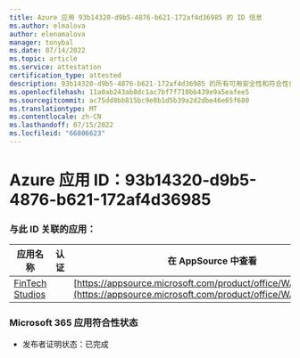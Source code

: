 ```yaml
---
title: Azure 应用 93b14320-d9b5-4876-b621-172af4d36985 的 ID 信息
ms.author: elmalova
author: elenamalova
manager: tonybal
ms.date: 07/14/2022
ms.topic: article
ms.service: attestation
certification_type: attested
description: 93b14320-d9b5-4876-b621-172af4d36985 的所有可用安全性和符合性信息信息。
ms.openlocfilehash: 11a0ab243ab8dc1ac7bf7f710bb439e9a5eafee5
ms.sourcegitcommit: ac75dd8bb815bc9e8b1d5b39a2d2dbe46e65f680
ms.translationtype: MT
ms.contentlocale: zh-CN
ms.lasthandoff: 07/15/2022
ms.locfileid: "66806623"
---
```

# <a name="azure-app-id-93b14320-d9b5-4876-b621-172af4d36985"></a>Azure 应用 ID：93b14320-d9b5-4876-b621-172af4d36985


### <a name="apps-associated-with-this-id"></a>与此 ID 关联的应用：
| **应用名称** | **认证** | **在 AppSource 中查看** |
|--------------|---------------|-----------------------|
| [FinTech Studios](../forward/WA200003969.md) |  | [https://appsource.microsoft.com/product/office/WA200003969](https://appsource.microsoft.com/product/office/WA200003969) |

### <a name="microsoft-365-app-compliance-status"></a>Microsoft 365 应用符合性状态
- 发布者证明状态：已完成
